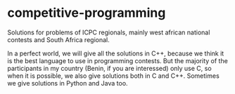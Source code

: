 # competitive-programming
Solutions for problems of ICPC regionals, mainly west african national contests and South Africa regional.

In a perfect world, we will give all the solutions in C++, because we think it
is the best language to use in programming contests. But the majority of the
participants in my country (Benin, if you are interessed) only use C, so when
it is possible, we also give solutions both in C and C++. Sometimes we give
solutions in Python and Java too.
